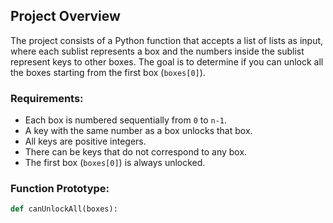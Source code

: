 ## Project Overview

The project consists of a Python function that accepts a list of lists as input, where each sublist represents a box and the numbers inside the sublist represent keys to other boxes. The goal is to determine if you can unlock all the boxes starting from the first box (`boxes[0]`).

### Requirements:
- Each box is numbered sequentially from `0` to `n-1`.
- A key with the same number as a box unlocks that box.
- All keys are positive integers.
- There can be keys that do not correspond to any box.
- The first box (`boxes[0]`) is always unlocked.

### Function Prototype:
```python
def canUnlockAll(boxes):
